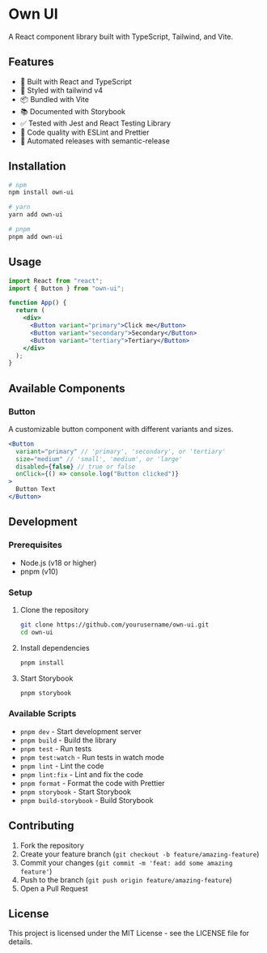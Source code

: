 # Own UI

A React component library built with TypeScript, Tailwind, and Vite.

## Features

- 🚀 Built with React and TypeScript
- 💅 Styled with tailwind v4
- 📦 Bundled with Vite
- 📚 Documented with Storybook
- ✅ Tested with Jest and React Testing Library
- 🧹 Code quality with ESLint and Prettier
- 🔄 Automated releases with semantic-release

## Installation

```bash
# npm
npm install own-ui

# yarn
yarn add own-ui

# pnpm
pnpm add own-ui
```

## Usage

```jsx
import React from "react";
import { Button } from "own-ui";

function App() {
  return (
    <div>
      <Button variant="primary">Click me</Button>
      <Button variant="secondary">Secondary</Button>
      <Button variant="tertiary">Tertiary</Button>
    </div>
  );
}
```

## Available Components

### Button

A customizable button component with different variants and sizes.

```jsx
<Button
  variant="primary" // 'primary', 'secondary', or 'tertiary'
  size="medium" // 'small', 'medium', or 'large'
  disabled={false} // true or false
  onClick={() => console.log("Button clicked")}
>
  Button Text
</Button>
```

## Development

### Prerequisites

- Node.js (v18 or higher)
- pnpm (v10)

### Setup

1. Clone the repository

   ```bash
   git clone https://github.com/yourusername/own-ui.git
   cd own-ui
   ```

2. Install dependencies

   ```bash
   pnpm install
   ```

3. Start Storybook
   ```bash
   pnpm storybook
   ```

### Available Scripts

- `pnpm dev` - Start development server
- `pnpm build` - Build the library
- `pnpm test` - Run tests
- `pnpm test:watch` - Run tests in watch mode
- `pnpm lint` - Lint the code
- `pnpm lint:fix` - Lint and fix the code
- `pnpm format` - Format the code with Prettier
- `pnpm storybook` - Start Storybook
- `pnpm build-storybook` - Build Storybook

## Contributing

1. Fork the repository
2. Create your feature branch (`git checkout -b feature/amazing-feature`)
3. Commit your changes (`git commit -m 'feat: add some amazing feature'`)
4. Push to the branch (`git push origin feature/amazing-feature`)
5. Open a Pull Request

## License

This project is licensed under the MIT License - see the LICENSE file for details.
